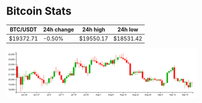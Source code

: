 # Bitcoin Stats

BTC/USDT|24h change|24h high|24h low|
|---|---|---|---|
|$19372.71|-0.50%|$19550.17|$18531.42|

<img src="./chart.svg">
